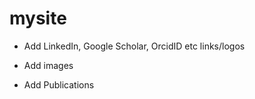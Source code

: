 # mysite

-   Add LinkedIn, Google Scholar, OrcidID etc links/logos

-   Add images

-   Add Publications
